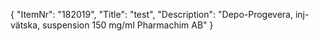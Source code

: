 {
  "ItemNr": "182019",
  "Title": "test",
  "Description": "Depo-Progevera, inj-vätska, suspension 150 mg/ml Pharmachim AB"
}